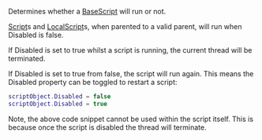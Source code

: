 Determines whether a [BaseScript](https://create.roblox.com/docs/reference/engine/classes/BaseScript) will run or not.

[Script](https://create.roblox.com/docs/reference/engine/classes/Script)s and [LocalScript](https://create.roblox.com/docs/reference/engine/classes/LocalScript)s, when parented to a valid parent, will run
when Disabled is false.

If Disabled is set to true whilst a script is running, the current thread
will be terminated.

If Disabled is set to true from false, the script will run again. This
means the Disabled property can be toggled to restart a script:

```lua
scriptObject.Disabled = false
scriptObject.Disabled = true
```

Note, the above code snippet cannot be used within the script itself. This
is because once the script is disabled the thread will terminate.